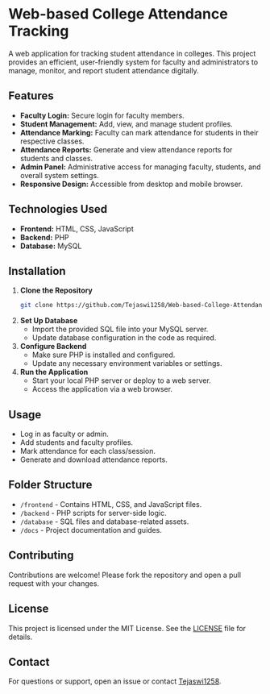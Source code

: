 # Web-based College Attendance Tracking

A web application for tracking student attendance in colleges. This project provides an efficient, user-friendly system for faculty and administrators to manage, monitor, and report student attendance digitally.

## Features

- **Faculty Login:** Secure login for faculty members.
- **Student Management:** Add, view, and manage student profiles.
- **Attendance Marking:** Faculty can mark attendance for students in their respective classes.
- **Attendance Reports:** Generate and view attendance reports for students and classes.
- **Admin Panel:** Administrative access for managing faculty, students, and overall system settings.
- **Responsive Design:** Accessible from desktop and mobile browser.

## Technologies Used

- **Frontend:** HTML, CSS, JavaScript
- **Backend:** PHP
- **Database:** MySQL

## Installation

1. **Clone the Repository**
   ```bash
   git clone https://github.com/Tejaswi1258/Web-based-College-Attendance-Tracking.git
   ```
2. **Set Up Database**
   - Import the provided SQL file into your MySQL server.
   - Update database configuration in the code as required.
3. **Configure Backend**
   - Make sure PHP is installed and configured.
   - Update any necessary environment variables or settings.
4. **Run the Application**
   - Start your local PHP server or deploy to a web server.
   - Access the application via a web browser.

## Usage

- Log in as faculty or admin.
- Add students and faculty profiles.
- Mark attendance for each class/session.
- Generate and download attendance reports.

## Folder Structure

- `/frontend` - Contains HTML, CSS, and JavaScript files.
- `/backend` - PHP scripts for server-side logic.
- `/database` - SQL files and database-related assets.
- `/docs` - Project documentation and guides.

## Contributing

Contributions are welcome! Please fork the repository and open a pull request with your changes.

## License

This project is licensed under the MIT License. See the [LICENSE](LICENSE) file for details.

## Contact

For questions or support, open an issue or contact [Tejaswi1258](https://github.com/Tejaswi1258).
